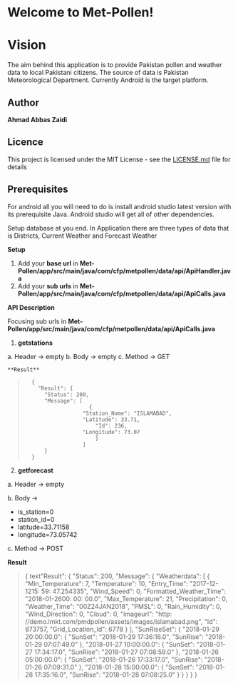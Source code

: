 # Welcome to Met-Pollen!
# Vision

The aim behind this application is to provide Pakistan pollen and weather data to local Pakistani citizens. The source of data is Pakistan Meteorological Department. Currently Android is the target platform.
   
## Author

**Ahmad Abbas Zaidi**


## Licence

This project is licensed under the MIT License - see the [LICENSE.md](https://gist.github.com/PurpleBooth/LICENSE.md) file for details

## **Prerequisites**

For android all you will need to do is install android studio latest version with its prerequisite Java. Android studio will get all of other dependencies.

Setup database at you end. In Application there are three types of data that is Districts, Current Weather and Forecast Weather

**Setup**
1. Add your **base url** in 
**Met-Pollen/app/src/main/java/com/cfp/metpollen/data/api/ApiHandler.java**
2. Add your **sub urls** in 
**Met-Pollen/app/src/main/java/com/cfp/metpollen/data/api/ApiCalls.java**

**API Description**

Focusing sub urls in **Met-Pollen/app/src/main/java/com/cfp/metpollen/data/api/ApiCalls.java**

 1. **getstations**

a. Header -> empty
b. Body -> empty
c. Method -> GET

	**Result**
>		{
>		  "Result": {
>		    "Status": 200,
>		    "Message": [
>					      {
>	       				"Station_Name": "ISLAMABAD",
>    	   				"Latitude": 33.71,
>							"Id": 236,
>  		  				"Longitude": 73.07
>							}
>						]
>			}
>		}	

 2. **getforecast**

a. Header -> empty

b. Body ->  
- is_station=0 	
- station_id=0  	
- latitude=33.71158
- longitude=73.05742

c. Method -> POST

**Result**
>    {
>			text"Result":  {
>    					"Status": 200,
>    					"Message": {
>    								"Weatherdata": [
>    													{
>    													"Min_Temperature": 7,
>    													"Temperature": 10,
>    													"Entry_Time": "2017-12-1215: 59: 47.254335",
>    													"Wind_Speed": 0,
>    													"Formatted_Weather_Time": "2018-01-2600: 00: 00.0",
>    													"Max_Temperature": 21,
>    													"Precipitation": 0,
>    													"Weather_Time": "00Z24JAN2018",
>    													"PMSL": 0,
>    													"Rain_Humidity": 0,
>    													"Wind_Direction": 0,
>    													"Cloud": 0,
>    													"imageurl": "http: //demo.lmkt.com/pmdpollen/assets/images/islamabad.png",
>    													"Id": 873757,
>    													"Grid_Location_Id": 6778
>    													}
>    													],
>    								"SunRiseSet": {
>    												"2018-01-29 20:00:00.0": {
>    																			"SunSet": "2018-01-29 17:36:16.0",
>    																			"SunRise": "2018-01-29 07:07:49.0"
>    																		},
>    												"2018-01-27 10:00:00.0": {
>    																			"SunSet": "2018-01-27 17:34:17.0",
>    																			"SunRise": "2018-01-27 07:08:59.0"
>    																		},
>    											"2018-01-26 05:00:00.0": {
>    																			"SunSet": "2018-01-26 17:33:17.0",
>    																			"SunRise": "2018-01-26 07:09:31.0"
>    																		},
>    											"2018-01-28 15:00:00.0": {
>    																			"SunSet": "2018-01-28 17:35:16.0",
>    																			"SunRise": "2018-01-28 07:08:25.0"
>    																		}
>    												}
>    								}
>    					}
>    }